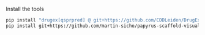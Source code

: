 
Install the tools

```bash
pip install "drugex[qsprpred] @ git+https://github.com/CDDLeiden/DrugEx.git@master"
pip install git+https://github.com/martin-sicho/papyrus-scaffold-visualizer.git@main
```
